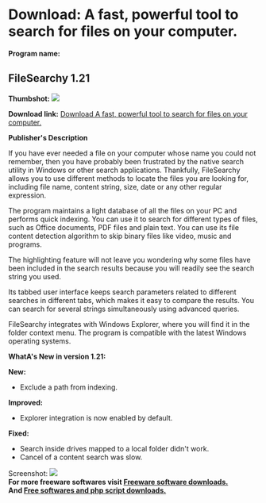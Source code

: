 # Download: A fast, powerful tool to search for files on your computer.

**Program name:**

## FileSearchy 1.21

  
**Thumbshot:** ![](http://www.freewarefiles.com/screenshot/filesearchy_md.jpg)   
  
**Download link:** [Download A fast, powerful tool to search for files on your computer.](http://freesoftwares.boysofts.com/FileSearchy_program_94930.html)  
  


**Publisher's Description**  
  


If you have ever needed a file on your computer whose name you could not remember, then you have probably been frustrated by the native search utility in Windows or other search applications. Thankfully, FileSearchy allows you to use different methods to locate the files you are looking for, including file name, content string, size, date or any other regular expression. 

The program maintains a light database of all the files on your PC and performs quick indexing. You can use it to search for different types of files, such as Office documents, PDF files and plain text. You can use its file content detection algorithm to skip binary files like video, music and programs.

The highlighting feature will not leave you wondering why some files have been included in the search results because you will readily see the search string you used.

Its tabbed user interface keeps search parameters related to different searches in different tabs, which makes it easy to compare the results. You can search for several strings simultaneously using advanced queries.

FileSearchy integrates with Windows Explorer, where you will find it in the folder context menu. The program is compatible with the latest Windows operating systems.

**WhatA's New in version 1.21:**

**New:**

  * Exclude a path from indexing. 

**Improved:**

  * Explorer integration is now enabled by default. 

**Fixed:**

  * Search inside drives mapped to a local folder didn't work. 
  * Cancel of a content search was slow. 

  
  
Screenshot: ![](http://www.freewarefiles.com/screenshot/filesearchy.jpg)   
**For more freeware softwares visit [Freeware software downloads.](http://freesoftwares.boysofts.com/)**   
**And [Free softwares and php script downloads.](http://www.boysofts.com/)**
